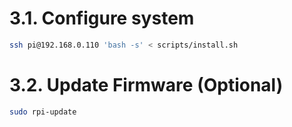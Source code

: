 # 3.1. Configure system

```bash
ssh pi@192.168.0.110 'bash -s' < scripts/install.sh
```
# 3.2. Update Firmware (Optional)

```bash
sudo rpi-update
```